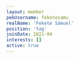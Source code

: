 ```yaml
---
layout: member
pekUsername: feketesamu
realName: 'Fekete Sámuel'
position: 'tag'
joinDate: 2021-04
interests: []
active: true
---
```

